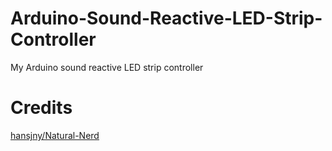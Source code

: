 # Arduino-Sound-Reactive-LED-Strip-Controller
My Arduino sound reactive LED strip controller

# Credits
[hansjny/Natural-Nerd](https://github.com/hansjny/Natural-Nerd/blob/master/arduino/soundsread2/sound_reactive.ino)
